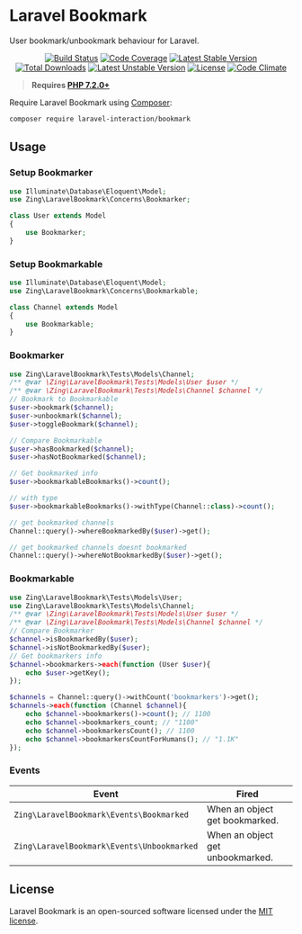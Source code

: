 # Laravel Bookmark

User bookmark/unbookmark behaviour for Laravel.

<p align="center">
<a href="https://github.com/laravel-interaction/bookmark/actions"><img src="https://github.com/laravel-interaction/bookmark/workflows/tests/badge.svg" alt="Build Status"></a>
<a href="https://codecov.io/gh/laravel-interaction/bookmark"><img src="https://codecov.io/gh/laravel-interaction/bookmark/branch/master/graph/badge.svg" alt="Code Coverage" /></a>
<a href="https://packagist.org/packages/laravel-interaction/bookmark"><img src="https://poser.pugx.org/laravel-interaction/bookmark/v/stable.svg" alt="Latest Stable Version"></a>
<a href="https://packagist.org/packages/laravel-interaction/bookmark"><img src="https://poser.pugx.org/laravel-interaction/bookmark/downloads" alt="Total Downloads"></a>
<a href="https://packagist.org/packages/laravel-interaction/bookmark"><img src="https://poser.pugx.org/laravel-interaction/bookmark/v/unstable.svg" alt="Latest Unstable Version"></a>
<a href="https://packagist.org/packages/laravel-interaction/bookmark"><img src="https://poser.pugx.org/laravel-interaction/bookmark/license" alt="License"></a>
<a href="https://codeclimate.com/github/laravel-interaction/bookmark/maintainability"><img src="https://api.codeclimate.com/v1/badges/7b9401b8291d19a0ec95/maintainability" alt="Code Climate" /></a>
</p>

> **Requires [PHP 7.2.0+](https://php.net/releases/)**

Require Laravel Bookmark using [Composer](https://getcomposer.org):

```bash
composer require laravel-interaction/bookmark
```

## Usage

### Setup Bookmarker

```php
use Illuminate\Database\Eloquent\Model;
use Zing\LaravelBookmark\Concerns\Bookmarker;

class User extends Model
{
    use Bookmarker;
}
```

### Setup Bookmarkable

```php
use Illuminate\Database\Eloquent\Model;
use Zing\LaravelBookmark\Concerns\Bookmarkable;

class Channel extends Model
{
    use Bookmarkable;
}
```

### Bookmarker

```php
use Zing\LaravelBookmark\Tests\Models\Channel;
/** @var \Zing\LaravelBookmark\Tests\Models\User $user */
/** @var \Zing\LaravelBookmark\Tests\Models\Channel $channel */
// Bookmark to Bookmarkable
$user->bookmark($channel);
$user->unbookmark($channel);
$user->toggleBookmark($channel);

// Compare Bookmarkable
$user->hasBookmarked($channel);
$user->hasNotBookmarked($channel);

// Get bookmarked info
$user->bookmarkableBookmarks()->count(); 

// with type
$user->bookmarkableBookmarks()->withType(Channel::class)->count(); 

// get bookmarked channels
Channel::query()->whereBookmarkedBy($user)->get();

// get bookmarked channels doesnt bookmarked
Channel::query()->whereNotBookmarkedBy($user)->get();
```

### Bookmarkable

```php
use Zing\LaravelBookmark\Tests\Models\User;
use Zing\LaravelBookmark\Tests\Models\Channel;
/** @var \Zing\LaravelBookmark\Tests\Models\User $user */
/** @var \Zing\LaravelBookmark\Tests\Models\Channel $channel */
// Compare Bookmarker
$channel->isBookmarkedBy($user); 
$channel->isNotBookmarkedBy($user);
// Get bookmarkers info
$channel->bookmarkers->each(function (User $user){
    echo $user->getKey();
});

$channels = Channel::query()->withCount('bookmarkers')->get();
$channels->each(function (Channel $channel){
    echo $channel->bookmarkers()->count(); // 1100
    echo $channel->bookmarkers_count; // "1100"
    echo $channel->bookmarkersCount(); // 1100
    echo $channel->bookmarkersCountForHumans(); // "1.1K"
});
```

### Events

| Event | Fired |
| --- | --- |
| `Zing\LaravelBookmark\Events\Bookmarked` | When an object get bookmarked. |
| `Zing\LaravelBookmark\Events\Unbookmarked` | When an object get unbookmarked. |

## License

Laravel Bookmark is an open-sourced software licensed under the [MIT license](LICENSE).
